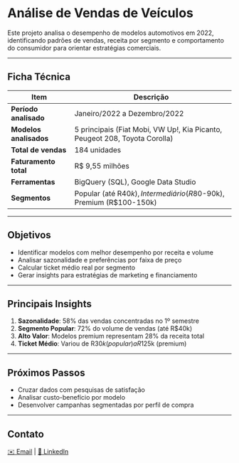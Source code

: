 # Análise de Vendas de Veículos

Este projeto analisa o desempenho de modelos automotivos em 2022, identificando padrões de vendas, receita por segmento e comportamento do consumidor para orientar estratégias comerciais.

---

## Ficha Técnica

| Item                   | Descrição |
|------------------------|-----------|
| **Período analisado**  | Janeiro/2022 a Dezembro/2022 |
| **Modelos analisados** | 5 principais (Fiat Mobi, VW Up!, Kia Picanto, Peugeot 208, Toyota Corolla) |
| **Total de vendas**    | 184 unidades |
| **Faturamento total**  | R$ 9,55 milhões |
| **Ferramentas**        | BigQuery (SQL), Google Data Studio |
| **Segmentos**          | Popular (até R$40k), Intermediário (R$80-90k), Premium (R$100-150k) |

---

## Objetivos

- Identificar modelos com melhor desempenho por receita e volume
- Analisar sazonalidade e preferências por faixa de preço
- Calcular ticket médio real por segmento
- Gerar insights para estratégias de marketing e financiamento

---

## Principais Insights

1. **Sazonalidade**: 58% das vendas concentradas no 1º semestre
2. **Segmento Popular**: 72% do volume de vendas (até R$40k)
3. **Alto Valor**: Modelos premium representam 28% da receita total
4. **Ticket Médio**: Variou de R$30k (popular) a R$125k (premium)

---

## Próximos Passos

- Cruzar dados com pesquisas de satisfação
- Analisar custo-benefício por modelo
- Desenvolver campanhas segmentadas por perfil de compra

---

## Contato
[✉️ Email](gabrieladataanalyst@gmail.com) | [🔗 LinkedIn](https://www.linkedin.com/in/gabriela-cdeallbuquerque/)
